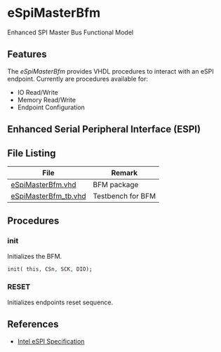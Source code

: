 # eSpiMasterBfm
Enhanced SPI Master Bus Functional Model


## Features

The _eSpiMasterBfm_ provides VHDL procedures to interact with an eSPI endpoint. 
Currently are procedures available for:
 * IO Read/Write
 * Memory Read/Write
 * Endpoint Configuration
 

## Enhanced Serial Peripheral Interface (ESPI)
 


## File Listing

| File                                                                                                | Remark            |
| --------------------------------------------------------------------------------------------------- | ----------------- |
| [eSpiMasterBfm.vhd](https://github.com/akaeba/eSpiMasterBfm/blob/master/bfm/eSpiMasterBfm.vhd)      | BFM package       |
| [eSpiMasterBfm_tb.vhd](https://github.com/akaeba/eSpiMasterBfm/blob/master/tb/eSpiMasterBfm_tb.vhd) | Testbench for BFM |


## Procedures

### init

Initializes the BFM.

```vhdl
init( this, CSn, SCK, DIO);
```


### RESET

Initializes endpoints reset sequence.





## References

 * [Intel eSPI Specification](https://www.intel.com/content/dam/support/us/en/documents/software/chipset-software/327432-004_espi_base_specification_rev1.0_cb.pdf)

